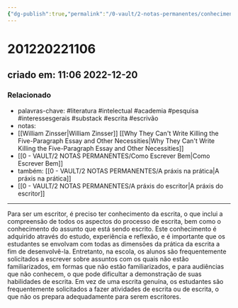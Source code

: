 ```yaml
---
{"dg-publish":true,"permalink":"/0-vault/2-notas-permanentes/conhecimentos-de-escritor/","tags":["permanente","literatura","intelectual","academia","pesquisa","interessesgerais","substack","escrita","escrivão"],"dgHomeLink":true,"dgShowLocalGraph":true,"dgShowFileTree":true,"dgEnableSearch":true,"noteIcon":""}
---
```


# 201220221106
## criado em: 11:06 2022-12-20

### Relacionado
- palavras-chave: #literatura #intelectual #academia #pesquisa #interessesgerais #substack #escrita #escrivão 
- notas: 
- [[William Zinsser\|William Zinsser]] [[Why They Can't Write Killing the Five-Paragraph Essay and Other Necessities\|Why They Can't Write Killing the Five-Paragraph Essay and Other Necessities]]
- [[0 - VAULT/2 NOTAS PERMANENTES/Como Escrever Bem\|Como Escrever Bem]]
- também: [[0 - VAULT/2 NOTAS PERMANENTES/A práxis na prática\|A práxis na prática]]
- [[0 - VAULT/2 NOTAS PERMANENTES/A práxis do escritor\|A práxis do escritor]]
---
Para ser um escritor, é preciso ter conhecimento da escrita, o que inclui a compreensão de todos os aspectos do processo de escrita, bem como o conhecimento do assunto que está sendo escrito. Este conhecimento é adquirido através do estudo, experiência e reflexão, e é importante que os estudantes se envolvam com todas as dimensões da prática da escrita a fim de desenvolvê-la. Entretanto, na escola, os alunos são frequentemente solicitados a escrever sobre assuntos com os quais não estão familiarizados, em formas que não estão familiarizados, e para audiências que não conhecem, o que pode dificultar a demonstração de suas habilidades de escrita. Em vez de uma escrita genuína, os estudantes são frequentemente solicitados a fazer atividades de escrita ou de escrita, o que não os prepara adequadamente para serem escritores.

